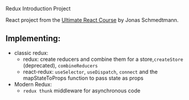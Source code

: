 Redux Introduction Project

React project from the [Ultimate React Course](https://github.com/jonasschmedtmann/ultimate-react-course) by Jonas Schmedtmann.

## Implementing:

- classic redux:
  - redux: create reducers and combine them for a store,`createStore` (deprecated), `combineReducers`
  - react-redux: `useSelector`, `useDispatch`, `connect` and the mapStateToProps function to pass state as props
- Modern Redux:
  - `redux thunk` middleware for asynchronous code
